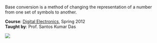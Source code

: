 Base conversion is a method of changing the representation of a number from
one set of symbols to another.

**Course**: [Digital Electronics], Spring 2012<br>
**Taught by**: Prof. Santos Kumar Das

![](https://ga-beacon.deno.dev/G-G1E8HNDZYY:v51jklKGTLmC3LAZ4rJbIQ/github.com/moocf/number-base-conversion.matlab)

[Digital Electronics]: https://github.com/nitrece/digital-electronics
